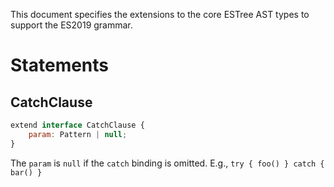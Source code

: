 This document specifies the extensions to the core ESTree AST types to support the ES2019 grammar.

# Statements

## CatchClause

```js
extend interface CatchClause {
    param: Pattern | null;
}
```

The `param` is `null` if the `catch` binding is omitted. E.g., `try { foo() } catch { bar() }`